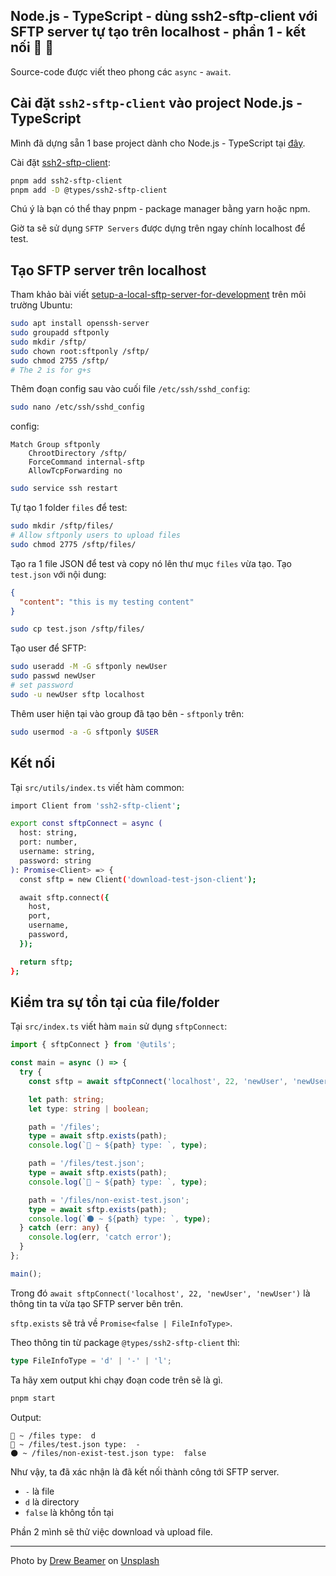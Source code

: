 ## Node.js - TypeScript - dùng ssh2-sftp-client với SFTP server tự tạo trên localhost - phần 1 - kết nối 📂 🍻

Source-code được viết theo phong các `async` - `await`.

## Cài đặt `ssh2-sftp-client` vào project Node.js - TypeScript

Mình đã dựng sẵn 1 base project dành cho Node.js - TypeScript tại [đây](https://github.com/loclv/typescript-nodejs-template).

Cài đặt [ssh2-sftp-client](https://github.com/theophilusx/ssh2-sftp-client):

```sh
pnpm add ssh2-sftp-client
pnpm add -D @types/ssh2-sftp-client
```

Chú ý là bạn có thể thay pnpm - package manager bằng yarn hoặc npm.

Giờ ta sẽ sử dụng `SFTP Servers` được dựng trên ngay chính localhost để test.

## Tạo SFTP server trên localhost

Tham khảo bài viết [setup-a-local-sftp-server-for-development](http://www.niladicpodcast.com/blog/2018/1/setup-a-local-sftp-server-for-development/) trên môi trường Ubuntu:

```sh
sudo apt install openssh-server
sudo groupadd sftponly
sudo mkdir /sftp/
sudo chown root:sftponly /sftp/
sudo chmod 2755 /sftp/
# The 2 is for g+s
```

Thêm đoạn config sau vào cuối file `/etc/ssh/sshd_config`:

```sh
sudo nano /etc/ssh/sshd_config
```

config:

```config
Match Group sftponly
    ChrootDirectory /sftp/
    ForceCommand internal-sftp
    AllowTcpForwarding no
```

```sh
sudo service ssh restart
```

Tự tạo 1 folder `files` để test:

```sh
sudo mkdir /sftp/files/
# Allow sftponly users to upload files
sudo chmod 2775 /sftp/files/
```

Tạo ra 1 file JSON để test và copy nó lên thư mục `files` vừa tạo. Tạo `test.json` với nội dung:

```json
{
  "content": "this is my testing content"
}
```

```sh
sudo cp test.json /sftp/files/
```

Tạo user để SFTP:

```sh
sudo useradd -M -G sftponly newUser
sudo passwd newUser
# set password
sudo -u newUser sftp localhost
```

Thêm user hiện tại vào group đã tạo bên - `sftponly` trên:

```sh
sudo usermod -a -G sftponly $USER
```

## Kết nối

Tại `src/utils/index.ts` viết hàm common:

```sh
import Client from 'ssh2-sftp-client';

export const sftpConnect = async (
  host: string,
  port: number,
  username: string,
  password: string
): Promise<Client> => {
  const sftp = new Client('download-test-json-client');

  await sftp.connect({
    host,
    port,
    username,
    password,
  });

  return sftp;
};
```

## Kiểm tra sự tồn tại của file/folder

Tại `src/index.ts` viết hàm `main` sử dụng `sftpConnect`:

```ts
import { sftpConnect } from '@utils';

const main = async () => {
  try {
    const sftp = await sftpConnect('localhost', 22, 'newUser', 'newUser');

    let path: string;
    let type: string | boolean;

    path = '/files';
    type = await sftp.exists(path);
    console.log(`🌄 ~ ${path} type: `, type);

    path = '/files/test.json';
    type = await sftp.exists(path);
    console.log(`🍻 ~ ${path} type: `, type);

    path = '/files/non-exist-test.json';
    type = await sftp.exists(path);
    console.log(`🌑 ~ ${path} type: `, type);
  } catch (err: any) {
    console.log(err, 'catch error');
  }
};

main();
```

Trong đó `await sftpConnect('localhost', 22, 'newUser', 'newUser')` là thông tin ta vừa tạo SFTP server bên trên.

`sftp.exists` sẽ trả về `Promise<false | FileInfoType>`.

Theo thông tin từ package `@types/ssh2-sftp-client` thì:

```ts
type FileInfoType = 'd' | '-' | 'l';
```

Ta hãy xem output khi chạy đoạn code trên sẽ là gì.

```sh
pnpm start
```

Output:

```text
🌄 ~ /files type:  d
🍻 ~ /files/test.json type:  -
🌑 ~ /files/non-exist-test.json type:  false
```

Như vậy, ta đã xác nhận là đã kết nối thành công tới SFTP server.

- `-` là file
- `d` là directory
- `false` là không tồn tại

Phần 2 mình sẽ thử việc download và upload file.

---

Photo by <a href="https://unsplash.com/@drew_beamer?utm_source=unsplash&utm_medium=referral&utm_content=creditCopyText">Drew Beamer</a> on <a href="https://unsplash.com/s/photos/link?utm_source=unsplash&utm_medium=referral&utm_content=creditCopyText">Unsplash</a>
